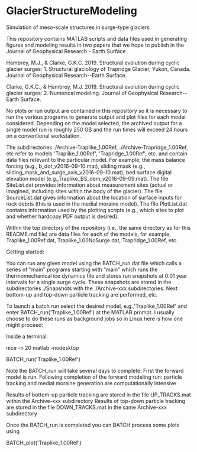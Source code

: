 # GlacierStructureModeling
Simulation of meso-scale structures in surge-type glaciers

This repository contains MATLAB scripts and data files used in generating figures and modeling results in two papers that we hope to publish in the Journal of Geophysical Research - Earth Surface

Hambrey, M.J., & Clarke, G.K.C. 2019. Structural evolution during cyclic glacier surges: 1. Structural glaciology of Trapridge
  Glacier, Yukon, Canada. Journal of Geophysical Research--Earth Surface.
  
Clarke, G.K.C., & Hambrey, M.J. 2019. Structural evolution during cyclic glacier surges: 2. Numerical modeling. Journal of
  Geophysical Research--Earth Surface.
  
No plots or run output are contained in this repository so it is necessary to run the various programs to generate output and plot files for each model considered. Depending on the model selected, the archived output for a single model run is roughly 250 GB and the run times will exceed 24 hours on a conventional workstation.

The subdirectories  ./Archive-Traplike_1.00Ref,  ./Archive-Trapridge_1.00Ref, etc
refer to models 'Traplike_1.00Ref', 'Trapridge_1.00Ref', etc. and contain data files relevant to the particular model. For example, the mass balance forcing (e.g., b_dot_v2016-09-10.mat), sliding mask (e.g., sliding_mask_and_surge_axis_v2016-09-10.mat), bed surface digital elevation model (e.g.,Traplike_BS_dem_v2016-09-09.mat). The file SiteList.dat provides information about measurement sites (actual or imagined, including sites within the body of the glacier). The file SourceList.dat gives information about the location of surface inputs for rock debris (this is used in the medial moraine model). The file PlotList.dat contains information used by the plotting scripts (e.g., which sites to plot and whether hardcopy PDF output is desired).

Within the top directory of the repository (i.e., the same directory as for this README.md file) are data files for each of the models, for example, Traplike_1.00Ref.dat, Traplike_1.00NoSurge.dat, Trapridge_1.00Ref, etc.

Getting started:

You can run any given model using the BATCH_run.dat file which calls a series of "main" programs starting with "main" which runs the thermomechanical ice dynamics file and stores run snapshots at 0.01 year intervals for a single surge cycle. These snapshots are stored in the subdirectories ./Snapshots with the ./Archive-xxx   subdirectories. Next bottom-up and top-down particle tracking are performed, etc.

To launch a batch run select the desired model, e.g.,'Traplike_1.00Ref'  and enter BATCH_run('Traplike_1.00Ref') at the MATLAB prompt. I usually choose to do these runs as background jobs so in Linux here is how one might proceed:

Inside a terminal:        

nice -n 20 matlab -nodesktop

BATCH_run('Traplike_1.00Ref')
                         
Note the BATCH_run will take several days to complete. First the forward model is run. Following completion of the forward modeling run: particle tracking and medial moraine generation are computationally intensive 
                        
Results of bottom-up particle tracking are stored in the file UP_TRACKS.mat within the Archive-xxx subdirectory
Results of top-down particle tracking are stored in the file DOWN_TRACKS.mat in the same Archive-xxx subdirectory
                         
Once the BATCH_run is completed you can BATCH process some plots using

BATCH_plot('Traplike_1.00Ref')
                         
